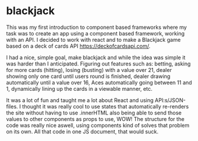 # blackjack
This was my first introduction to component based frameworks where my task was to create an app using a component based framework, working with an API. I decided to work with react and to make a Blackjack game based on a deck of cards API https://deckofcardsapi.com/.

I had a nice, simple goal, make blackjack and while the idea was simple it was harder than I anticipated. Figuring out features such as: betting, asking for more cards (hitting), losing (busting) with a value over 21, dealer showing only one card until users round is finished, dealer drawing automatically until a value over 16, Aces automatically going between 11 and 1, dynamically lining up the cards in a viewable manner, etc.

It was a lot of fun and taught me a lot about React and using API:s/JSON-files. I thought it was really cool to use states that automatically re-renders the site without having to use .innerHTML also being able to send those values to other components as props to use, WOW! The structure for the code was really nice aswell, using components kind of solves that problem on its own. All that code in one JS document, that would suck.



